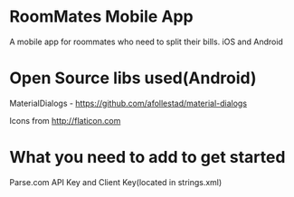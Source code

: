 RoomMates Mobile App
=================

A mobile app for roommates who need to split their bills. iOS and Android


Open Source libs used(Android)
=================
MaterialDialogs - https://github.com/afollestad/material-dialogs

Icons from http://flaticon.com

What you need to add to get started
=================

Parse.com API Key and Client Key(located in strings.xml)
